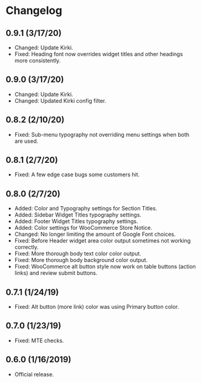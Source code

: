 # Changelog

## 0.9.1 (3/17/20)
* Changed: Update Kirki.
* Fixed: Heading font now overrides widget titles and other headings more consistently.

## 0.9.0 (3/17/20)
* Changed: Update Kirki.
* Changed: Updated Kirki config filter.

## 0.8.2 (2/10/20)
* Fixed: Sub-menu typography not overriding menu settings when both are used.

## 0.8.1 (2/7/20)
* Fixed: A few edge case bugs some customers hit.

## 0.8.0 (2/7/20)
* Added: Color and Typography settings for Section Titles.
* Added: Sidebar Widget Titles typography settings.
* Added: Footer Widget Titles typography settings.
* Added: Color settings for WooCommerce Store Notice.
* Changed: No longer limiting the amount of Google Font choices.
* Fixed: Before Header widget area color output sometimes not working correctly.
* Fixed: More thorough body text color color output.
* Fixed: More thorough body background color output.
* Fixed: WooCommerce alt button style now work on table buttons (action links) and review submit buttons.

## 0.7.1 (1/24/19)
* Fixed: Alt button (more link) color was using Primary button color.

## 0.7.0 (1/23/19)
* Fixed: MTE checks.

## 0.6.0 (1/16/2019)
* Official release.
